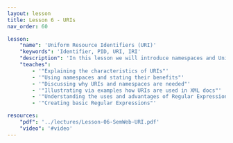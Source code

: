 ```yaml
---
layout: lesson
title: Lesson 6 - URIs
nav_order: 60

lesson:
    "name": 'Uniform Resource Identifiers (URI)'
    "keywords": 'Identifier, PID, URI, IRI'
    "description": 'In this lesson we will introduce namespaces and Uniform Resource Identifier (URIs) including their use, advantages and integration into XML. We will also discuss Regular Expressions as they will become useful in later lessons.'
    "teaches": 
        - '"Explaining the characteristics of URIs"'
        - '"Using namespaces and stating their benefits"'
        - '"Discussing why URIs and namespaces are needed"' 
        - '"Illustrating via examples how URIs are used in XML docs"'
        - '"Understanding the uses and advantages of Regular Expressions"'
        - '"Creating basic Regular Expressions"'

resources:
    "pdf": '../lectures/Lesson-06-SemWeb-URI.pdf'
    "video": '#video'
---
```



